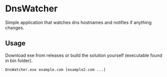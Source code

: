 # DnsWatcher
Simple application that watches dns hostnames and notifies if anything changes. 

## Usage
Download exe from releases or build the solution yourself (executable found in bin folder).


`DnsWatcher.exe example.com [example2.com ...]`
